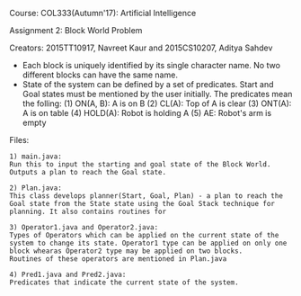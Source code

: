 Course: COL333(Autumn'17): Artificial Intelligence

Assignment 2: Block World Problem

Creators: 2015TT10917, Navreet Kaur  and   2015CS10207, Aditya Sahdev

- Each block is uniquely identified by its single character name. No two different blocks can have the same name.
- State of the system can be defined by a set of predicates. Start and Goal states must be mentioned by the user initially. The predicates mean the folling:
	(1) ON(A, B): A is on B
	(2) CL(A): Top of A is clear
	(3) ONT(A): A is on table
	(4) HOLD(A): Robot is holding A
	(5) AE: Robot's arm is empty


Files:

	1) main.java:
	Run this to input the starting and goal state of the Block World. 
	Outputs a plan to reach the Goal state.

	2) Plan.java:
	This class develops planner(Start, Goal, Plan) - a plan to reach the Goal state from the State state using the Goal Stack technique for planning. It also contains routines for

	3) Operator1.java and Operator2.java:
	Types of Operators which can be applied on the current state of the system to change its state. Operator1 type can be applied on only one block whearas Operator2 type may be applied on two blocks.
	Routines of these operators are mentioned in Plan.java

	4) Pred1.java and Pred2.java:
	Predicates that indicate the current state of the system.
